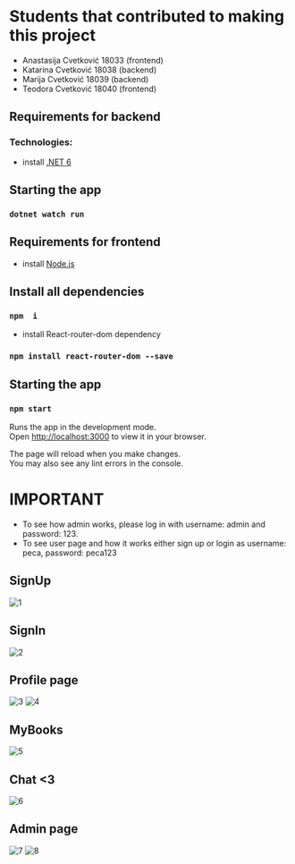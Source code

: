 # Students that contributed to making this project

- Anastasija Cvetković 18033 (frontend)
- Katarina Cvetković 18038 (backend)
- Marija Cvetković 18039 (backend)
- Teodora Cvetković 18040 (frontend)
## Requirements for backend
### Technologies:
- install [.NET 6]( https://dotnet.microsoft.com/en-us/download/dotnet/6.0)
## Starting the app
### `dotnet watch run`
## Requirements for frontend

- install [Node.js](https://nodejs.org/en/download/)
## Install all dependencies
### `npm  i`

- install React-router-dom dependency

### `npm install react-router-dom --save`

## Starting the app

### `npm start`

Runs the app in the development mode.\
Open [http://localhost:3000](http://localhost:3000) to view it in your browser.

The page will reload when you make changes.\
You may also see any lint errors in the console.
# IMPORTANT
- To see how admin works, please log in with username: admin and password: 123. 
- To see user page and how it works either sign up or login as username: peca, password: peca123
## SignUp
![1](https://user-images.githubusercontent.com/101969164/228328911-9ef3262a-0ad7-4e7d-b64c-6bd7fe10be16.jpg)
## SignIn
![2](https://user-images.githubusercontent.com/101969164/228328887-735664d1-6f30-44f6-a60b-cc3e3c842db5.jpg)
## Profile page
![3](https://user-images.githubusercontent.com/101969164/228328893-52737989-bf2a-4c95-b91e-38a494c98f4a.jpg)
![4](https://user-images.githubusercontent.com/101969164/228328895-668df180-b67d-4258-b421-9f242a1a5e94.jpg)
## MyBooks
![5](https://user-images.githubusercontent.com/101969164/228328896-8527c363-e3fd-40e1-bab4-802816a65884.jpg)
## Chat <3
![6](https://user-images.githubusercontent.com/101969164/228328901-9e721516-7794-433f-a48c-e20be5d7422e.jpg)
## Admin page
![7](https://user-images.githubusercontent.com/101969164/228328904-07a27571-5271-4179-9dfa-afafe194dc39.jpg)
![8](https://user-images.githubusercontent.com/101969164/228328908-7f0491dd-e32a-4f52-bcb8-df973fe385f3.jpg)

